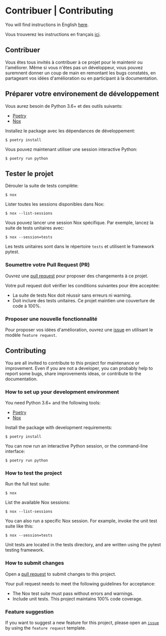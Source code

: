 # Contribuer | Contributing

You will find instructions in English [here](#contributing).

Vous trouverez les instructions en français [ici](#contribuer).

## Contribuer

Vous êtes tous invités à contribuer à ce projet pour le maintenir ou l'améliorer.
Même si vous n'êtes pas un développeur, vous pouvez suremnent donner un coup de
main en remontant les bugs constatés, en partageant vos idées d'amélioration ou
en participant à la documentation.

## Préparer votre environement de développement

Vous aurez besoin de Python 3.6+ et des outils suivants:

-   [Poetry](https://python-poetry.org)
-   [Nox](https://nox.thea.codes/en/stable)

Installez le package avec les dépendances de développement:

`$ poetry install`

Vous pouvez maintenant utiliser une session interactive Python:

`$ poetry run python`

## Tester le projet

Dérouler la suite de tests complète:

`$ nox`

Lister toutes les sessions disponibles dans Nox:

`$ nox --list-sessions`

Vous pouvez lancer une session Nox spécifique. Par exemple, lancez la suite de
tests unitaires avec:

`$ nox --session=tests`

Les tests unitaires sont dans le répertoire `tests` et utilisent le framework pytest.

### Soumettre votre Pull Request (PR)

Ouvrez une [pull request](https://github.com/hacf-fr/meteofrance-api/pulls) pour proposer des changements à ce projet.

Votre pull request doit vérifier les conditions suivantes pour être acceptée:

-   La suite de tests Nox doit réussir sans erreurs ni warning.
-   Doit inclure des tests unitaires. Ce projet maintien une couverture de code à 100%.

### Proposer une nouvelle fonctionnalité

Pour proposer vos idées d'amélioration, ouvrez une [issue](https://github.com/hacf-fr/meteofrance-api/issues) en utilisant le
modèle `feature request`.

## Contributing

You are all invited to contribute to this project for maintenance or improvement.
Even if you are not a developer, you can probably help to report some bugs, share
improvements ideas, or contribute to the documentation.

### How to set up your development environment

You need Python 3.6+ and the following tools:

-   [Poetry](https://python-poetry.org)
-   [Nox](https://nox.thea.codes/en/stable)

Install the package with development requirements:

`$ poetry install`

You can now run an interactive Python session, or the command-line interface:

`$ poetry run python`

### How to test the project

Run the full test suite:

`$ nox`

List the available Nox sessions:

`$ nox --list-sessions`

You can also run a specific Nox session. For example, invoke the unit test suite like this:

`$ nox --session=tests`

Unit tests are located in the tests directory, and are written using the pytest testing framework.

### How to submit changes

Open a [pull request](https://github.com/hacf-fr/meteofrance-api/pulls) to submit changes to this project.

Your pull request needs to meet the following guidelines for acceptance:

-   The Nox test suite must pass without errors and warnings.
-   Include unit tests. This project maintains 100% code coverage.

### Feature suggestion

If you want to suggest a new feature for this project, please open an [`issue`](https://github.com/hacf-fr/meteofrance-api/issues) by
using the `feature request` template.
